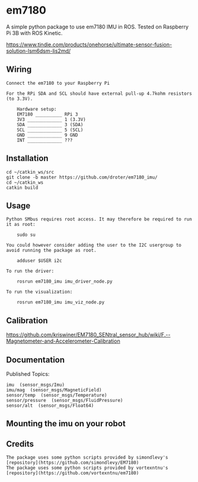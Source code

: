 # em7180

A simple python package to use em7180 IMU in ROS. Tested on Raspberry Pi 3B with ROS Kinetic.

https://www.tindie.com/products/onehorse/ultimate-sensor-fusion-solution-lsm6dsm-lis2md/

## Wiring

    Connect the em7180 to your Raspberry Pi

    For the RPi SDA and SCL should have external pull-up 4.7kohm resistors (to 3.3V). 

        Hardware setup:
        EM7180 __________ RPi 3
        3V3 _____________ 1 (3.3V)
        SDA _____________ 3 (SDA)
        SCL _____________ 5 (SCL)
        GND _____________ 9 GND
        INT _____________ ???


## Installation

    cd ~/catkin_ws/src
    git clone -b master https://github.com/droter/em7180_imu/
    cd ~/catkin_ws
    catkin build

## Usage

    Python SMbus requires root access. It may therefore be required to run it as root:

        sudo su

    You could however consider adding the user to the I2C usergroup to avoid running the package as root.

        adduser $USER i2c

    To run the driver:

        rosrun em7180_imu imu_driver_node.py
        
    To run the visualization:

        rosrun em7180_imu imu_viz_node.py

## Calibration

https://github.com/kriswiner/EM7180_SENtral_sensor_hub/wiki/F.--Magnetometer-and-Accelerometer-Calibration
    

## Documentation

Published Topics:

    imu  (sensor_msgs/Imu)
    imu/mag  (sensor_msgs/MagneticField)
    sensor/temp  (sensor_msgs/Temperature)
    sensor/pressure  (sensor_msgs/FluidPressure)
    sensor/alt  (sensor_msgs/Float64)

## Mounting the imu on your robot



## Credits
    The package uses some python scripts provided by simondlevy's [repository](https://github.com/simondlevy/EM7180)
    The package uses some python scripts provided by vortexntnu's [repository](https://github.com/vortexntnu/em7180)

